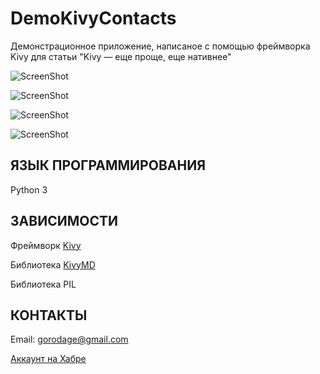 DemoKivyContacts
================

Демонстрационное приложение, написаное с помощью фреймворка Kivy для статьи "Kivy — еще проще, еще нативнее"

![ScreenShot](https://raw.githubusercontent.com/HeaTTheatR/DemoKivyContacts/master/data/images/screenshoots/contacts.png)

![ScreenShot](https://raw.githubusercontent.com/HeaTTheatR/DemoKivyContacts/master/data/images/screenshoots/callcontact.png)

![ScreenShot](https://raw.githubusercontent.com/HeaTTheatR/DemoKivyContacts/master/data/images/screenshoots/createcontact.png)

![ScreenShot](https://raw.githubusercontent.com/HeaTTheatR/DemoKivyContacts/master/data/images/screenshoots/group.png)

ЯЗЫК ПРОГРАММИРОВАНИЯ
---------------------
Python 3

ЗАВИСИМОСТИ
-----------
Фреймворк [Kivy](http://kivy.org)

Библиотека [KivyMD](https://gitlab.com/kivymd/KivyMD)

Библиотека PIL

КОНТАКТЫ
--------
Email: gorodage@gmail.com

[Аккаунт на Хабре](https://habrahabr.ru/users/heattheatr/)
